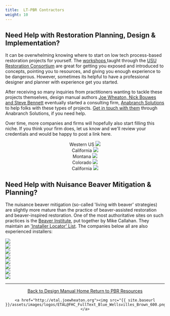 ```yaml
---
title:  LT-PBR Contractors
weight: 10
---
```






## Need Help with Restoration Planning, Design & Implementation?

It can be overwhelming knowing where to start on low tech process-based restoration projects for yourself. The [workshops ](http://beaver.joewheaton.org/about-workshops.html) taught through the [USU Restoration Consortium](http://restoration.usu.edu) are great for getting you exposed and introduced to concepts, pointing you to resources, and giving you enough experience to be dangerous. However, sometimes its helpful to have a professional designer and planner with experience get you started. 

After receiving so many inquiries from practitioners wanting to tackle these projects themselves, design manual authors [Joe Wheaton, Nick Bouwes and Steve Bennett](http://www.anabranchsolutions.com/principals.html) eventually started a consulting firm, [Anabranch Solutions](http://anabranchsolutions.com/) to help folks with these types of projects.  [Get in touch with them](http://www.anabranchsolutions.com/contact.html) through Anabranch Solutions, if you need help. 

Over time, more companies and firms will hopefully also start filling this niche. If you think your firm does, let us know and we'll review your credentials and would be happy to post a link here.

<div class="row small-up-2 medium-up-2 large-up-4" align="center">

  <div class="column column-block">
    Western US
    <a href="http://anabranchsolutions.com"><img src="{{ site.baseurl }}/assets/images/sponsors/anabranchsolutionslogo-square-450_10.png"></a>
  </div>
  <div class="column column-block">
    California
    <a href="http://www.swiftwaterdesign.com/"><img src="{{ site.baseurl }}/assets/images/logos/swd-1_orig.png"></a>

  </div>
  <div class="column column-block">
    Montana
    <a href="http://www.watershedconsulting.com/"><img src="{{ site.baseurl }}/assets/images/logos/WatershedConsulting.png"></a>
  </div>
  <div class="column column-block">
    Colorado
    <a href="http://www.ecometricscolorado.com/"><img src="{{ site.baseurl }}/assets/images/logos/EcoMetrics.png"></a>
  </div>
    
 <div class="column column-block">
    California
    <a href="https://www.symbioticrestoration.com/beaver-dam-analogs"><img src="{{ site.baseurl }}/assets/images/logos/symbiotic.png"></a>
  </div>
  
</div>

## Need Help with Nuisance Beaver Mitigation & Planning?

The nuisance beaver mitigation (so-called 'living with beaver' strategies) are slightly more mature than the practice of beaver-assisted restoration and beaver-inspired restoration. One of the most authoritative sites on such practices is the [Beaver Institute](https://www.beaverinstitute.org/), put together by Mike Callahan. They maintain an ['Installer Locator' List](https://www.beaverinstitute.org/management/installer-locator/). The companies below all are also experienced installers:

<div class="row small-up-2 medium-up-2 large-up-4">
  <div class="column column-block">
    <a href="https://www.beaverinstitute.org/"><img src="{{ site.baseurl }}/assets/images/logos/og_1.png"></a>
  </div>
  <div class="column column-block">
    <a href="http://www.beaversolutions.com/"><img src="{{ site.baseurl }}/assets/images/logos/logo_orig.png"></a>
  </div>
  <div class="column column-block">
    <a href="http://www.beaverdeceivers.com/"><img src="{{ site.baseurl }}/assets/images/logos/bdlogo.png"></a>
  </div>
  <div class="column column-block">
    <a href="http://anabranchsolutions.com"><img src="{{ site.baseurl }}/assets/images/sponsors/anabranchsolutionslogo-square-450_10.png"></a>
  </div>
  <div class="column column-block">
    <a href="http://www.swiftwaterdesign.com/"><img src="{{ site.baseurl }}/assets/images/logos/swd-1_orig.png"></a>
  </div>
  <div class="column column-block">
    <a href="https://oaec.org/our-work/projects-and-partnerships/water-institute/"><img src="{{ site.baseurl }}/assets/images/logos/beaver-sticker-final.png"></a>
  </div>
  <div class="column column-block">
    <a href="https://www.watershedartisans.com/"><img src="{{ site.baseurl }}/assets/images/logos/watershed_artisans.png"></a>
  </div>
    <div class="column column-block">
    <a href="http://www.beaverstatewildlifesolutions.com/"><img src="{{ site.baseurl }}/assets/images/logos/beaver_state_wildlife_solutions.jpg"></a>
  </div>
</div>

------
<div align="center">
	<a class="hollow button" href="{{ site.baseurl }}/"><i class="fa fa-arrow-circle-left" aria-hidden="true"></i>  Back to Design Manual Home <i class="fa fa-book" aria-hidden="true"></i></a>
	<a class="hollow button" href="{{ site.baseurl }}/resources/"><i class="fa fa-arrow-circle-up" aria-hidden="true"></i>  Return to PBR Resources <i class="fa fa-thumbs-up" aria-hidden="true"></i></a>

    <a href="http://etal.joewheaton.org"><img src="{{ site.baseurl }}/assets/images/logos/ETAL@FHC_FullText_Blue_Wellsvilles_Brown_600.png"></a>

</div>